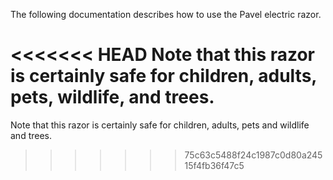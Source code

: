 The following documentation describes how to use the Pavel electric razor.

<<<<<<< HEAD
Note that this razor is certainly safe for children, adults, pets, wildlife, and trees.
=======
Note that this razor is certainly safe for children, adults, pets and wildlife and trees.
>>>>>>> 75c63c5488f24c1987c0d80a24515f4fb36f47c5
